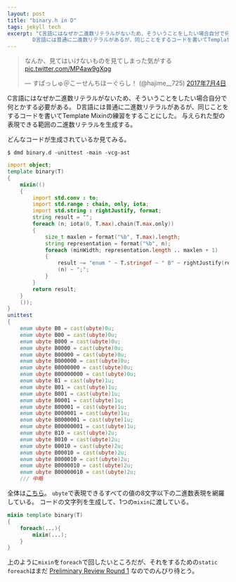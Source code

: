 ```yaml
---
layout: post
title: "binary.h in D"
tags: jekyll tech
excerpt: "C言語にはなぜか二進数リテラルがないため、そういうことをしたい場合自分で何とかする必要がある。
        D言語には普通に二進数リテラルがあるが、同じことをするコードを書いてTemplate Mixinの練習をすることにした。"
---
```


<blockquote class="twitter-tweet" data-lang="ja"><p lang="ja" dir="ltr">なんか、見てはいけないものを見てしまった気がする <a href="https://t.co/MP4aw9gXqg">pic.twitter.com/MP4aw9gXqg</a></p>&mdash; すぱっしゅ＠こーせんちほーぐらし！ (@hajime__725) <a href="https://twitter.com/hajime__725/status/882048385791832064">2017年7月4日</a></blockquote>
<script async src="//platform.twitter.com/widgets.js" charset="utf-8"></script>

C言語にはなぜか二進数リテラルがないため、そういうことをしたい場合自分で何とかする必要がある。
D言語には普通に二進数リテラルがあるが、同じことをするコードを書いてTemplate Mixinの練習をすることにした。
与えられた型の表現できる範囲の二進数リテラルを生成する。

<script src="https://gist.github.com/kotet/d06125b1d3b14f101742b1411d83c46f.js?file=binary.d"></script>

どんなコードが生成されているか見てみる。

```console
$ dmd binary.d -unittest -main -vcg-ast
```

```d
import object;
template binary(T)
{
	mixin(()
	{
		import std.conv : to;
		import std.range : chain, only, iota;
		import std.string : rightJustify, format;
		string result = "";
		foreach (n; iota(0, T.max).chain(T.max.only))
		{
			size_t maxlen = format("%b", T.max).length;
			string representation = format("%b", n);
			foreach (minWidth; representation.length .. maxlen + 1)
			{
				result ~= "enum " ~ T.stringof ~ " B" ~ rightJustify(representation, minWidth, '0') ~ " = " ~ to!string
				(n) ~ ";";
			}
		}
		return result;
	}
	());
}
unittest
{
	enum ubyte B0 = cast(ubyte)0u;
	enum ubyte B00 = cast(ubyte)0u;
	enum ubyte B000 = cast(ubyte)0u;
	enum ubyte B0000 = cast(ubyte)0u;
	enum ubyte B00000 = cast(ubyte)0u;
	enum ubyte B000000 = cast(ubyte)0u;
	enum ubyte B0000000 = cast(ubyte)0u;
	enum ubyte B00000000 = cast(ubyte)0u;
	enum ubyte B1 = cast(ubyte)1u;
	enum ubyte B01 = cast(ubyte)1u;
	enum ubyte B001 = cast(ubyte)1u;
	enum ubyte B0001 = cast(ubyte)1u;
	enum ubyte B00001 = cast(ubyte)1u;
	enum ubyte B000001 = cast(ubyte)1u;
	enum ubyte B0000001 = cast(ubyte)1u;
	enum ubyte B00000001 = cast(ubyte)1u;
	enum ubyte B10 = cast(ubyte)2u;
	enum ubyte B010 = cast(ubyte)2u;
	enum ubyte B0010 = cast(ubyte)2u;
	enum ubyte B00010 = cast(ubyte)2u;
	enum ubyte B000010 = cast(ubyte)2u;
	enum ubyte B0000010 = cast(ubyte)2u;
	enum ubyte B00000010 = cast(ubyte)2u;
    /// 中略
```

全体は[こちら](https://gist.github.com/kotet/d06125b1d3b14f101742b1411d83c46f#file-binary-d-cg)。
`ubyte`で表現できるすべての値の8文字以下の二進数表現を網羅している。
コードの文字列を生成して、1つの`mixin`に渡している。

```d
mixin template binary(T)
{
    foreach(...){
        mixin(...);
    }
}
```

上のように`mixin`を`foreach`で回したいところだが、それをするための`static foreach`はまだ
[Preliminary Review Round 1](https://github.com/dlang/DIPs/blob/d2dc77802c74378cf4545069eced21f85fbf893f/DIPs/DIP1010.md)
なのでのんびり待とう。